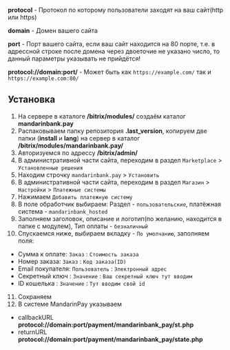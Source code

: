 **protocol** - Протокол по которому пользователи заходят на ваш сайт(http или https)

**domain** - Домен вашего сайта

**port** - Порт вашего сайта, если ваш сайт находится на 80 порте, т.е. в адрессной строке после домена через двоеточие не указано число, то данный параметры указывать не прийдётся!

**protocol://domain:port/** - Может быть как `https://example.com/` так и `https://example.com:80/`

## Установка

1. На сервере в каталоге **/bitrix/modules/** создаём каталог **mandarinbank.pay**
2. Распаковываем папку репозитория **.last_version**, копируем две папки (**install** и **lang**) на сервер в каталог **/bitrix/modules/mandarinbank.pay/**
3. Авторизуемся по адрессу **/bitrix/admin/**
4. В административной части сайта, переходим в раздел `Marketplace` > `Установленные решения`
5. Находим строчку `mandarinbank.pay` > `Установить`
6. В административной части сайта, переходим в раздел `Магазин` > `Настройки` > `Платежные системы`
7. Нажимаем `Добавить платежную систему`
8. В поле обработчик выбираем: Раздел - `пользовательские`, платёжная система - `mandarinbank_hosted`
9. Заполняем заголовок, описание и логотип(по желанию, находится в папке с модулем), Тип оплаты - `безналичный`
10. Спускаемся ниже, выбираем вкладку - `По умолчанию`, заполняем поля:

- Сумма к оплате: `Заказ` : `Стоимость заказа`
- Номер заказа: `Заказ` : `Код заказа(ID)`
- Email покупателя: `Пользователь` : `Электронный адрес`
- Секретный ключ : `Значение` : `Ваш секретный ключ тут вводим`
- ID кошелька : `Значение` : `Тут вводим свой id`

11. Cохраняем
12. В системе MandarinPay указываем
- callbackURL **protocol://domain:port/payment/mandarinbank_pay/st.php**
- returnURL **protocol://domain:port/payment/mandarinbank_pay/state.php**
